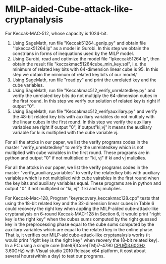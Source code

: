 # MILP-aided-Cube-attack-like-cryptanalysis
For Keccak-MAC-512, whose capacity is 1024-bit.
 1. Using SageMath, run file "Keccak51264_genlp.py" and obtain file "lpkeccak51264.lp" as a model in Gurobi.
In this step we obtain the constrians in forms of inequations used by the MILP model.
2. Using Gurobi, read and optimize the model file "lpkeccak51264.lp", 
then obtain the result file "keccakmac51264cube_min_key.sol",
i.e. the minimum of related key bits with 64-dimension linear cube is 95.
In this step we obtain the minimum of related key bits of our model/
 3. Using SageMath, run file "read.py" and print the unrelated key and the cube variables.
 4. Using SageMath, run file "Keccakmac512_verify_unrelatedkey.py" 
and verify the unrelated key bits do not multiply the 64-dimension cubes in the first round.
In this step we verify our solution of related key is right if output "0".
5. Using SageMath, run file "Keccakmac512_verifyauxiliary.py" and verify the 48-bit related key bits with
 auxiliary variables do not multiply with the linear cubes in the first round.
In this step we verify the auxiliary variables are right if output "0", if output"ki,vj" it means 
the auxiliary variable for ki is multiplied with the cube variable vj.
		 
		 

For all the attcks in our paper, we list the verify programs codes in the master "verify_unrelatedkey" to
  verify the unrelatedkey which is not multiplied with cube vairables in the first round. These programs are in python
  and output "0" if not multiplied or "ki, vj" if ki and vj muliplies.
  
  
For all the attcks in our paper, we list the verify programs codes in the master "verify_auxiliary_variables" to
  verify the relatedkey bits with auxiliary variables  which is not multiplied with cube vairables in the first round
  when the key bits and auxiliary variables equal. 
  These programs are in python and output "0" if not multiplied or "ki, vj" if ki and vj muliplies. 
  





For Keccak-Mac-128, 
Program "keyrecovery_keccakmac128.cpp" tests that using the 18-bit related key and the 32-dimension linear cubes in Table 6 
could recovery the right key when appling the MILP-aided cube-attack-like cryptanalysis on 6-round Keccak-MAC-128
in Section 6, it would print "right key is the right key" when the cubes sums computed by the right guessed key
in the preprocessing phase equal to the cube sums computed by the auxiliary variables which are equal to the related key
in the online phase.
That is, it verifies our MILP-aid cube-attack-like cryptanalysis works (it would print "right key is the right key" 
when reovery the 18-bit related key). 
In a PC using a single core (Intel(R)Core(TM)i7-4790 CPU@3.60GHz 3.60GHz) with Visual studio 2010 Release x64
platform, it cost about several hours(within a day) to test our programs.
  
